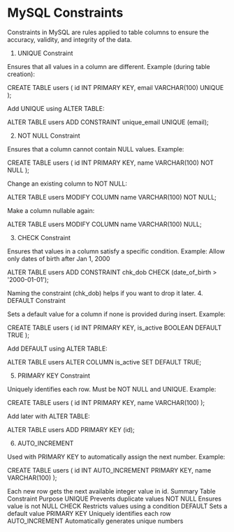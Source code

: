 # MySQL Constraints

Constraints in MySQL are rules applied to table columns to ensure the accuracy, validity, and integrity of the data.
1. UNIQUE Constraint

Ensures that all values in a column are different.
Example (during table creation):

CREATE TABLE users (
    id INT PRIMARY KEY,
    email VARCHAR(100) UNIQUE
);

Add UNIQUE using ALTER TABLE:

ALTER TABLE users
ADD CONSTRAINT unique_email UNIQUE (email);

2. NOT NULL Constraint

Ensures that a column cannot contain NULL values.
Example:

CREATE TABLE users (
    id INT PRIMARY KEY,
    name VARCHAR(100) NOT NULL
);

Change an existing column to NOT NULL:

ALTER TABLE users
MODIFY COLUMN name VARCHAR(100) NOT NULL;

Make a column nullable again:

ALTER TABLE users
MODIFY COLUMN name VARCHAR(100) NULL;

3. CHECK Constraint

Ensures that values in a column satisfy a specific condition.
Example: Allow only dates of birth after Jan 1, 2000

ALTER TABLE users
ADD CONSTRAINT chk_dob CHECK (date_of_birth > '2000-01-01');

Naming the constraint (chk_dob) helps if you want to drop it later.
4. DEFAULT Constraint

Sets a default value for a column if none is provided during insert.
Example:

CREATE TABLE users (
    id INT PRIMARY KEY,
    is_active BOOLEAN DEFAULT TRUE
);

Add DEFAULT using ALTER TABLE:

ALTER TABLE users
ALTER COLUMN is_active SET DEFAULT TRUE;

5. PRIMARY KEY Constraint

Uniquely identifies each row. Must be NOT NULL and UNIQUE.
Example:

CREATE TABLE users (
    id INT PRIMARY KEY,
    name VARCHAR(100)
);

Add later with ALTER TABLE:

ALTER TABLE users
ADD PRIMARY KEY (id);

6. AUTO_INCREMENT

Used with PRIMARY KEY to automatically assign the next number.
Example:

CREATE TABLE users (
    id INT AUTO_INCREMENT PRIMARY KEY,
    name VARCHAR(100)
);

Each new row gets the next available integer value in id.
Summary Table
Constraint 	Purpose
UNIQUE 	Prevents duplicate values
NOT NULL 	Ensures value is not NULL
CHECK 	Restricts values using a condition
DEFAULT 	Sets a default value
PRIMARY KEY 	Uniquely identifies each row
AUTO_INCREMENT 	Automatically generates unique numbers
